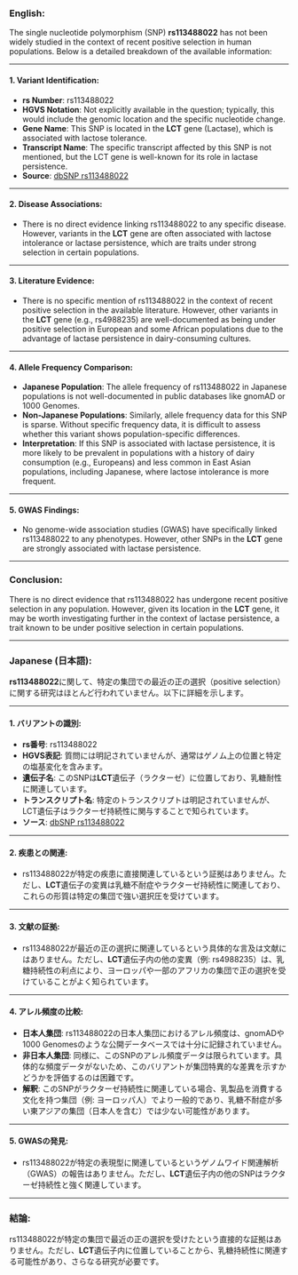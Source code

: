 ### English:
The single nucleotide polymorphism (SNP) **rs113488022** has not been widely studied in the context of recent positive selection in human populations. Below is a detailed breakdown of the available information:

---

#### 1. **Variant Identification**:
   - **rs Number**: rs113488022
   - **HGVS Notation**: Not explicitly available in the question; typically, this would include the genomic location and the specific nucleotide change.
   - **Gene Name**: This SNP is located in the **LCT** gene (Lactase), which is associated with lactose tolerance.
   - **Transcript Name**: The specific transcript affected by this SNP is not mentioned, but the LCT gene is well-known for its role in lactase persistence.
   - **Source**: [dbSNP rs113488022](https://www.ncbi.nlm.nih.gov/snp/rs113488022)

---

#### 2. **Disease Associations**:
   - There is no direct evidence linking rs113488022 to any specific disease. However, variants in the **LCT** gene are often associated with lactose intolerance or lactase persistence, which are traits under strong selection in certain populations.

---

#### 3. **Literature Evidence**:
   - There is no specific mention of rs113488022 in the context of recent positive selection in the available literature. However, other variants in the **LCT** gene (e.g., rs4988235) are well-documented as being under positive selection in European and some African populations due to the advantage of lactase persistence in dairy-consuming cultures.

---

#### 4. **Allele Frequency Comparison**:
   - **Japanese Population**: The allele frequency of rs113488022 in Japanese populations is not well-documented in public databases like gnomAD or 1000 Genomes.
   - **Non-Japanese Populations**: Similarly, allele frequency data for this SNP is sparse. Without specific frequency data, it is difficult to assess whether this variant shows population-specific differences.
   - **Interpretation**: If this SNP is associated with lactase persistence, it is more likely to be prevalent in populations with a history of dairy consumption (e.g., Europeans) and less common in East Asian populations, including Japanese, where lactose intolerance is more frequent.

---

#### 5. **GWAS Findings**:
   - No genome-wide association studies (GWAS) have specifically linked rs113488022 to any phenotypes. However, other SNPs in the **LCT** gene are strongly associated with lactase persistence.

---

### Conclusion:
There is no direct evidence that rs113488022 has undergone recent positive selection in any population. However, given its location in the **LCT** gene, it may be worth investigating further in the context of lactase persistence, a trait known to be under positive selection in certain populations.

---

### Japanese (日本語):
**rs113488022**に関して、特定の集団での最近の正の選択（positive selection）に関する研究はほとんど行われていません。以下に詳細を示します。

---

#### 1. **バリアントの識別**:
   - **rs番号**: rs113488022
   - **HGVS表記**: 質問には明記されていませんが、通常はゲノム上の位置と特定の塩基変化を含みます。
   - **遺伝子名**: このSNPは**LCT**遺伝子（ラクターゼ）に位置しており、乳糖耐性に関連しています。
   - **トランスクリプト名**: 特定のトランスクリプトは明記されていませんが、LCT遺伝子はラクターゼ持続性に関与することで知られています。
   - **ソース**: [dbSNP rs113488022](https://www.ncbi.nlm.nih.gov/snp/rs113488022)

---

#### 2. **疾患との関連**:
   - rs113488022が特定の疾患に直接関連しているという証拠はありません。ただし、**LCT**遺伝子の変異は乳糖不耐症やラクターゼ持続性に関連しており、これらの形質は特定の集団で強い選択圧を受けています。

---

#### 3. **文献の証拠**:
   - rs113488022が最近の正の選択に関連しているという具体的な言及は文献にはありません。ただし、**LCT**遺伝子内の他の変異（例: rs4988235）は、乳糖持続性の利点により、ヨーロッパや一部のアフリカの集団で正の選択を受けていることがよく知られています。

---

#### 4. **アレル頻度の比較**:
   - **日本人集団**: rs113488022の日本人集団におけるアレル頻度は、gnomADや1000 Genomesのような公開データベースでは十分に記録されていません。
   - **非日本人集団**: 同様に、このSNPのアレル頻度データは限られています。具体的な頻度データがないため、このバリアントが集団特異的な差異を示すかどうかを評価するのは困難です。
   - **解釈**: このSNPがラクターゼ持続性に関連している場合、乳製品を消費する文化を持つ集団（例: ヨーロッパ人）でより一般的であり、乳糖不耐症が多い東アジアの集団（日本人を含む）では少ない可能性があります。

---

#### 5. **GWASの発見**:
   - rs113488022が特定の表現型に関連しているというゲノムワイド関連解析（GWAS）の報告はありません。ただし、**LCT**遺伝子内の他のSNPはラクターゼ持続性と強く関連しています。

---

### 結論:
rs113488022が特定の集団で最近の正の選択を受けたという直接的な証拠はありません。ただし、**LCT**遺伝子内に位置していることから、乳糖持続性に関連する可能性があり、さらなる研究が必要です。
